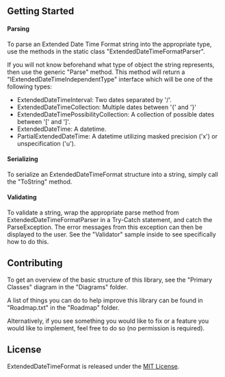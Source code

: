 ## Getting Started

#### Parsing

To parse an Extended Date Time Format string into the appropriate type, use the methods in the static class "ExtendedDateTimeFormatParser".

If you will not know beforehand what type of object the string represents, then use the generic "Parse" method. This method will return a "IExtendedDateTimeIndependentType" interface which will be one of the following types:
- ExtendedDateTimeInterval: Two dates separated by '/'.
- ExtendedDateTimeCollection: Multiple dates between '{' and '}'
- ExtendedDateTimePossibilityCollection: A collection of possible dates between '[' and ']'.
- ExtendedDateTime: A datetime.
- PartialExtendedDateTime: A datetime utilizing masked precision ('x') or unspecification ('u').

#### Serializing

To serialize an ExtendedDateTimeFormat structure into a string, simply call the "ToString" method.

#### Validating

To validate a string, wrap the appropriate parse method from ExtendedDateTimeFormatParser in a Try-Catch statement, and catch the ParseException. The error messages from this exception can then be displayed to the user. See the "Validator" sample inside to see specifically how to do this.

## Contributing

To get an overview of the basic structure of this library, see the "Primary Classes" diagram in the "Diagrams" folder.

A list of things you can do to help improve this library can be found in "Roadmap.txt" in the "Roadmap" folder.

Alternatively, if you see something you would like to fix or a feature you would like to implement, feel free to do so (no permission is required).

## License

ExtendedDateTimeFormat is released under the [MIT License](http://www.opensource.org/licenses/MIT).

